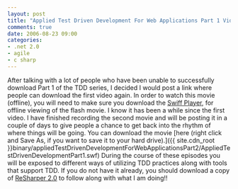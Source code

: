 ```yaml
---
layout: post
title: "Applied Test Driven Development For Web Applications Part 1 Video - Reposted"
comments: true
date: 2006-08-23 09:00
categories:
- .net 2.0
- agile
- c sharp
---
```


After talking with a lot of people who have been unable to successfully download Part 1 of the TDD series, I decided I would post a link where people can download the first video again. 
In order to watch this movie (offline), you will need to make sure you download the [Swiff Player](http://www.globfx.com/products/swfplayer/), for offline viewing of the flash movie. 
I know it has been a while since the first video. I have finished recording the second movie and will be posting it in a couple of days to give people a chance to get back into the rhythm of where things will be going. 
You can download the movie [here (right click and Save As, if you want to save it to your hard drive).]({{ site.cdn_root }}binary/appliedTestDrivenDevelopmentForWebApplicationsPart2/AppliedTestDrivenDevelopmentPart1.swf) 
During the course of these episodes you will be exposed to different ways of utilizing TDD practices along with tools that support TDD. If you do not have it already, you should download a copy of [ReSharper 2.0](http://www.jetbrains.com/resharper/) to follow along with what I am doing!!




